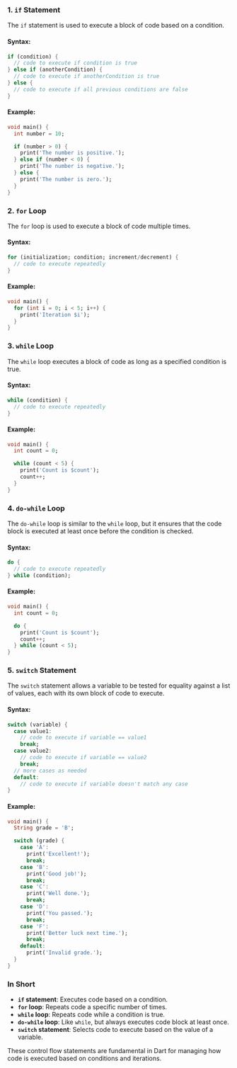 ### 1. `if` Statement

The `if` statement is used to execute a block of code based on a condition.

#### Syntax:

```dart
if (condition) {
  // code to execute if condition is true
} else if (anotherCondition) {
  // code to execute if anotherCondition is true
} else {
  // code to execute if all previous conditions are false
}
```

#### Example:

```dart
void main() {
  int number = 10;

  if (number > 0) {
    print('The number is positive.');
  } else if (number < 0) {
    print('The number is negative.');
  } else {
    print('The number is zero.');
  }
}
```

### 2. `for` Loop

The `for` loop is used to execute a block of code multiple times.

#### Syntax:

```dart
for (initialization; condition; increment/decrement) {
  // code to execute repeatedly
}
```

#### Example:

```dart
void main() {
  for (int i = 0; i < 5; i++) {
    print('Iteration $i');
  }
}
```

### 3. `while` Loop

The `while` loop executes a block of code as long as a specified condition is true.

#### Syntax:

```dart
while (condition) {
  // code to execute repeatedly
}
```

#### Example:

```dart
void main() {
  int count = 0;

  while (count < 5) {
    print('Count is $count');
    count++;
  }
}
```

### 4. `do-while` Loop

The `do-while` loop is similar to the `while` loop, but it ensures that the code block is executed at least once before the condition is checked.

#### Syntax:

```dart
do {
  // code to execute repeatedly
} while (condition);
```

#### Example:

```dart
void main() {
  int count = 0;

  do {
    print('Count is $count');
    count++;
  } while (count < 5);
}
```

### 5. `switch` Statement

The `switch` statement allows a variable to be tested for equality against a list of values, each with its own block of code to execute.

#### Syntax:

```dart
switch (variable) {
  case value1:
    // code to execute if variable == value1
    break;
  case value2:
    // code to execute if variable == value2
    break;
  // more cases as needed
  default:
    // code to execute if variable doesn't match any case
}
```

#### Example:

```dart
void main() {
  String grade = 'B';

  switch (grade) {
    case 'A':
      print('Excellent!');
      break;
    case 'B':
      print('Good job!');
      break;
    case 'C':
      print('Well done.');
      break;
    case 'D':
      print('You passed.');
      break;
    case 'F':
      print('Better luck next time.');
      break;
    default:
      print('Invalid grade.');
  }
}
```

### In Short

- **`if` statement**: Executes code based on a condition.
- **`for` loop**: Repeats code a specific number of times.
- **`while` loop**: Repeats code while a condition is true.
- **`do-while` loop**: Like `while`, but always executes code block at least once.
- **`switch` statement**: Selects code to execute based on the value of a variable.

These control flow statements are fundamental in Dart for managing how code is executed based on conditions and iterations.

